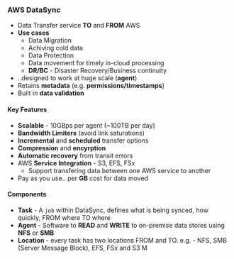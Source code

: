 ### AWS DataSync
- Data Transfer service **TO** and **FROM** AWS
- **Use cases**
    - Data Migration
    - Achiving cold data
    - Data Protection
    - Data movement for timely in-cloud processing 
    - **DR/BC** - Disaster Recovery/Business continuity
- ..designed to work at huge scale (**agent**)
- Retains **metadata** (e.g. **permissions/timestamps**)
- Built in **data validation**


#### Key Features
- **Scalable** - 10GBps per agent (~100TB per day)
- **Bandwidth Limiters** (avoid link saturations)
- **Incremental** and **scheduled** transfer options
- **Compression** and **encyrption** 
- **Automatic recovery** from transit errors
- AWS **Service Integration** - S3, EFS, FSx
    - Support transfering data between one AWS service to another
- Pay as you use.. per **GB** cost for data moved

#### Components
- **Task** - A `job` within DataSync, defines what is being synced, how quickly, FROM where TO where
- **Agent** - Software to **READ** and **WRITE** to on-premise data stores using **NFS** or **SMB**
- **Location** - every task has two locations FROM and TO. 
    e.g. - NFS, SMB (Server Message Block), EFS, FSx and S3 M